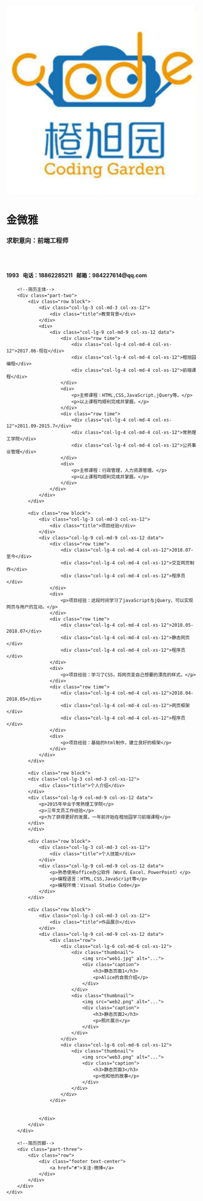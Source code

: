 
<html lang="en">

<head>
    <meta charset="UTF-8">
    <title>Resume</title>
    <link rel="stylesheet" 
    href="https://cdn.bootcss.com/bootstrap/3.3.7/css/bootstrap.min.css">
    <link rel="stylesheet" type="text/css" href="resume.css">
</head>

<body>
    <div class="container">
        <!--简历页眉-->
        <div class="part-one">
            <div class="row cvheader">
                <div class="col-lg-3 col-md-3 col-xs-12 light-blue part-one-height">
                    <img src="logo.png" class="img-responsive img-thumbnail center-block image">
                </div>
                <div class="col-lg-9 col-md-9 col-xs-12 blue part-one-height">
                    <div class="intro-box">
                        <h1>金微雅</h1>
                        <h3>求职意向：前端工程师</h3>
                        <br/><br/>
                        <h4><span class="glyphicon glypgicon-user"></span> 1993&nbsp;&nbsp;
                            <span class="glyphicon glypgicon-comment"></span> 电话：18862285211&nbsp;&nbsp;
                            <span class="glyphicon glypgicon-envelope"></span> 邮箱：984227614@qq.com
                        </h4>
                    </div>
                </div>
            </div>
        </div>

        <!--简历主体-->
        <div class="part-two">
            <div class="row block">
                <div class="col-lg-3 col-md-3 col-xs-12">
                    <div class="title">教育背景</div>
                </div>
                <div>
                    <div class="col-lg-9 col-md-9 col-xs-12 data">
                        <div class="row time">
                            <div class="col-lg-4 col-md-4 col-xs-12">2017.06-现在</div>
                            <div class="col-lg-4 col-md-4 col-xs-12">橙旭园编程</div>
                            <div class="col-lg-4 col-md-4 col-xs-12">前端课程</div>
                        </div>
                        <div>
                            <p>主修课程：HTML,CSS,JavaScript,jQuery等。</p>
                            <p>以上课程均顺利完成并掌握。</p>
                        </div>
                        <div class="row time">
                            <div class="col-lg-4 col-md-4 col-xs-12">2011.09-2015.7</div>
                            <div class="col-lg-4 col-md-4 col-xs-12">常熟理工学院</div>
                            <div class="col-lg-4 col-md-4 col-xs-12">公共事业管理</div>
                        </div>
                        <div>
                            <p>主修课程：行政管理，人力资源管理。</p>
                            <p>以上课程均顺利完成并掌握。</p>
                        </div>
                    </div>
                </div>
            </div>

            <div class="row block">
                <div class="col-lg-3 col-md-3 col-xs-12">
                    <div class="title">项目经验</div>
                </div>
                <div class="col-lg-9 col-md-9 col-xs-12 data">
                    <div class="row time">
                        <div class="col-lg-4 col-md-4 col-xs-12">2018.07-至今</div>
                        <div class="col-lg-4 col-md-4 col-xs-12">交互网页制作</div>
                        <div class="col-lg-4 col-md-4 col-xs-12">程序员</div>
                    </div>
                    <div>
                        <p>项目经验：这段时间学习了javaScript与jQuery，可以实现网页与用户的互动。</p>
                    </div>
                    <div class="row time">
                        <div class="col-lg-4 col-md-4 col-xs-12">2018.05-2018.07</div>
                        <div class="col-lg-4 col-md-4 col-xs-12">静态网页</div>
                        <div class="col-lg-4 col-md-4 col-xs-12">程序员</div>
                    </div>
                    <div>
                        <p>项目经验：学习了CSS，将网页变自己想要的漂亮的样式。</p>
                    </div>
                    <div class="row time">
                        <div class="col-lg-4 col-md-4 col-xs-12">2018.04-2018.05</div>
                        <div class="col-lg-4 col-md-4 col-xs-12">网页框架</div>
                        <div class="col-lg-4 col-md-4 col-xs-12">程序员</div>
                    </div>
                    <div>
                        <p>项目经验：基础的html制作，建立良好的框架</p>
                    </div>
                </div>
            </div>

            <div class="row block">
            <div class="col-lg-3 col-md-3 col-xs-12">
                <div class="title">个人介绍</div>
            </div>
            <div class="col-lg-9 col-md-9 col-xs-12 data">
                <p>2015年毕业于常熟理工学院</p>
                <p>三年文员工作经验</p>
                <p>为了获得更好的发展，一年前开始在橙旭园学习前端课程</p>
            </div>
            </div>

            <div class="row block">
                <div class="col-lg-3 col-md-3 col-xs-12">
                    <div class="title">个人技能</div>
                </div>
                <div class="col-lg-9 col-md-9 col-xs-12 data">
                    <p>熟悉使用office办公软件（Word、Excel、PowerPoint）</p> 
                    <p>编程语言：HTML,CSS,JavaScript等</p> 
                    <p>编程环境：Visual Studio Code</p>
                </div>
            </div>

            <div class="row block">
                <div class="col-lg-3 col-md-3 col-xs-12">
                    <div class="title">作品展示</div>
                </div>
                <div class="col-lg-9 col-md-9 col-xs-12 data">
                    <div class="row">
                        <div class="col-lg-6 col-md-6 col-xs-12">
                            <div class="thumbnail">
                                <img src="web1.jpg" alt="...">
                                <div class="caption">
                                    <h3>静态页面1</h3>
                                    <p>Alice的自我介绍</p>
                                </div>
                            </div>
                            <div class="thumbnail">
                                <img src="web2.png" alt="...">
                                <div class="caption">
                                    <h3>静态页面2</h3>
                                    <p>照片展示</p>
                                </div>
                            </div>
                        </div>
                        <div class="col-lg-6 col-md-6 col-xs-12">
                            <div class="thumbnail">
                                <img src="web3.png" alt="...">
                                <div class="caption">
                                    <h3>静态页面3</h3>
                                    <p>他和他的故事</p>
                                </div>
                            </div>
                        </div> 
                    </div>
                    

                </div>
            </div>
        </div>

        <!--简历页脚-->
        <div class="part-three">
            <div class="row">
                <div class="footer text-center">
                    <a href="#">关注-微博</a>
                </div>
            </div>
        </div>
    </div>
</body>
</html>
